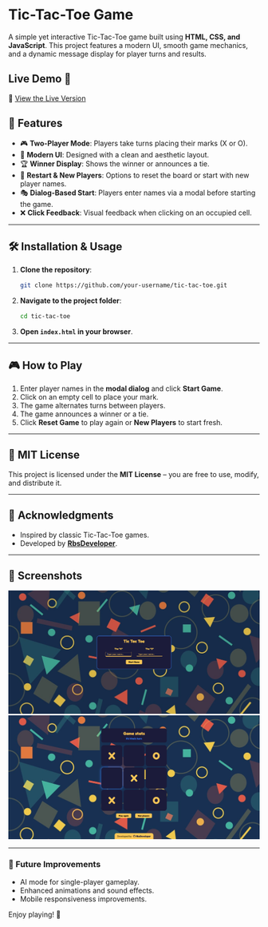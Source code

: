 # Tic-Tac-Toe Game

A simple yet interactive Tic-Tac-Toe game built using **HTML, CSS, and JavaScript**. This project features a modern UI, smooth game mechanics, and a dynamic message display for player turns and results.

## Live Demo 🚀  
🔗 [View the Live Version](https://rbsdeveloper.github.io/TicTacToe-OdinProject/)

## 🚀 Features

- 🎮 **Two-Player Mode**: Players take turns placing their marks (X or O).
- 🎨 **Modern UI**: Designed with a clean and aesthetic layout.
- 🏆 **Winner Display**: Shows the winner or announces a tie.
- 🔄 **Restart & New Players**: Options to reset the board or start with new player names.
- 🎭 **Dialog-Based Start**: Players enter names via a modal before starting the game.
- ❌ **Click Feedback**: Visual feedback when clicking on an occupied cell.

---

## 🛠️ Installation & Usage

1. **Clone the repository**:
   ```sh
   git clone https://github.com/your-username/tic-tac-toe.git
   ```
2. **Navigate to the project folder**:
   ```sh
   cd tic-tac-toe
   ```
3. **Open `index.html` in your browser**.

---

## 🎮 How to Play

1. Enter player names in the **modal dialog** and click **Start Game**.
2. Click on an empty cell to place your mark.
3. The game alternates turns between players.
4. The game announces a winner or a tie.
5. Click **Reset Game** to play again or **New Players** to start fresh.

---

## 📜 MIT License

This project is licensed under the **MIT License** – you are free to use, modify, and distribute it.

---

## 🙌 Acknowledgments

- Inspired by classic Tic-Tac-Toe games.
- Developed by **[RbsDeveloper](https://github.com/RbsDeveloper)**.

---

## 📸 Screenshots

![Game Start Screen](screenshots/start-screen.png)  
![Gameplay](screenshots/gameplay.png)  

---

### 🎯 Future Improvements

- AI mode for single-player gameplay.
- Enhanced animations and sound effects.
- Mobile responsiveness improvements.

Enjoy playing! 🎉